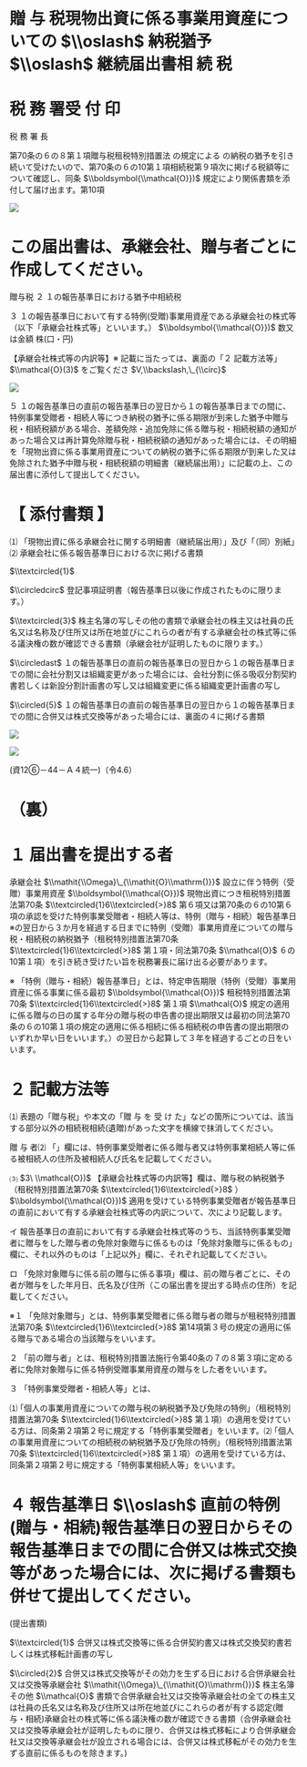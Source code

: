 # 贈 与 税現物出資に係る事業用資産についての $\\oslash$ 納税猶予 $\\oslash$ 継続届出書相 続 税

# 税 務 署受 付 印

税 務 署 長

第70条の６の８第１項贈与税租税特別措置法 の規定による の納税の猶予を引き続いて受けたいので、第70条の６の10第１項相続税第９項次に掲げる税額等について確認し、同条 $\\boldsymbol{\\mathcal{O}})$ 規定により関係書類を添付して届け出ます。第10項

![](https://www.nta.go.jp/tmp/b6b32603-9f5a-4ff2-bce7-dfe398b4ac79/images/82256aad72600651947007c8d0d64306d2af5fffa5c029f2c9e11d966182ac24.jpg)

# この届出書は、承継会社、贈与者ごとに作成してください。

贈与税 ２ １の報告基準日における猶予中相続税

３ １の報告基準日において有する特例(受贈)事業用資産である承継会社の株式等（以下「承継会社株式等」といいます。） $\\boldsymbol{\\mathcal{O}})$ 数又は金額 株(口・円)

【承継会社株式等の内訳等】※ 記載に当たっては、裏面の「２ 記載方法等」 $\\mathcal{O}(3)$ をご覧くださ $V,\\backslash,\_{\\circ}$

![](https://www.nta.go.jp/tmp/b6b32603-9f5a-4ff2-bce7-dfe398b4ac79/images/bf4782dfd0045bd9a79ea8e8cd8e29edce5cfde568d687c7ff59fa84fb2b9b34.jpg)

５ １の報告基準日の直前の報告基準日の翌日から１の報告基準日までの間に、特例事業受贈者・相続人等につき納税の猶予に係る期限が到来した猶予中贈与税・相続税額がある場合、差額免除・追加免除に係る贈与税・相続税額の通知があった場合又は再計算免除贈与税・相続税額の通知があった場合には、その明細を「現物出資に係る事業用資産についての納税の猶予に係る期限が到来した又は免除された猶予中贈与税・相続税額の明細書（継続届出用）」に記載の上、この届出書に添付して提出してください。

# 【 添付書類 】

⑴ 「現物出資に係る承継会社に関する明細書（継続届出用）」及び「（同）別紙」⑵ 承継会社に係る報告基準日における次に掲げる書類

$\\textcircled{1}$

$\\circledcirc$ 登記事項証明書（報告基準日以後に作成されたものに限ります。）

$\\textcircled{3}$ 株主名簿の写しその他の書類で承継会社の株主又は社員の氏名又は名称及び住所又は所在地並びにこれらの者が有する承継会社の株式等に係る議決権の数が確認できる書類（承継会社が証明したものに限ります。）

$\\circledast$ １の報告基準日の直前の報告基準日の翌日から１の報告基準日までの間に会社分割又は組織変更があった場合には、会社分割に係る吸収分割契約書若しくは新設分割計画書の写し又は組織変更に係る組織変更計画書の写し

$\\circled{5}$ １の報告基準日の直前の報告基準日の翌日から１の報告基準日までの間に合併又は株式交換等があった場合には、裏面の４に掲げる書類

![](https://www.nta.go.jp/tmp/b6b32603-9f5a-4ff2-bce7-dfe398b4ac79/images/191d46fca965aeda6f76cf15fc0d83453ac93e131c33c98d9d88eda5b0008ca5.jpg)

![](https://www.nta.go.jp/tmp/b6b32603-9f5a-4ff2-bce7-dfe398b4ac79/images/d8185e2bbf9f8d5c3d97d35d6ade479cd592fe960563e2d0176178ffb4dd2935.jpg)

(資12⑥－44－Ａ４統一)（令4.6）

# （裏）

# １ 届出書を提出する者

承継会社 $\\mathit{\\Omega}\_{\\mathit{O}\\mathrm{)}}$ 設立に伴う特例（受贈）事業用資産 $\\boldsymbol{\\mathcal{O}})$ 現物出資につき租税特別措置法第70条 $\\textcircled{1}6\\textcircled{>}8$ 第６項又は第70条の６の10第６項の承認を受けた特例事業受贈者・相続人等は、特例（贈与・相続）報告基準日※の翌日から３か月を経過する日までに特例（受贈）事業用資産についての贈与税・相続税の納税猶予（租税特別措置法第70条 $\\textcircled{1}6\\textcircled{>}8$ 第１項・同法第70条 $\\mathcal{O}$ ６の10第１項）を引き続き受けたい旨を税務署長に届け出る必要があります。

※ 「特例（贈与・相続）報告基準日」とは、特定申告期限（特例（受贈）事業用資産に係る事業に係る最初 $\\boldsymbol{\\mathcal{O}})$ 租税特別措置法第70条 $\\textcircled{1}6\\textcircled{>}8$ 第１項 $\\mathcal{O}$ 規定の適用に係る贈与の日の属する年分の贈与税の申告書の提出期限又は最初の同法第70条の６の10第１項の規定の適用に係る相続に係る相続税の申告書の提出期限のいずれか早い日をいいます。）の翌日から起算して３年を経過するごとの日をいいます。

# ２ 記載方法等

⑴ 表題の「贈与税」や本文の「贈 与 を 受 け た」などの箇所については、該当する部分以外の相続税相続(遺贈)があった文字を横線で抹消してください。

贈 与 者⑵ 「」欄には、特例事業受贈者に係る贈与者又は特例事業相続人等に係る被相続人の住所及被相続人び氏名を記載してください。

⑶ $3\ \\mathcal{O})$ 【承継会社株式等の内訳等】欄は、贈与税の納税猶予（租税特別措置法第70条 $\\textcircled{1}6\\textcircled{>}8$ ） $\\boldsymbol{\\mathcal{O}})$ 適用を受けている特例事業受贈者が報告基準日の直前において有する承継会社株式等の内訳について、次により記載します。

イ 報告基準日の直前において有する承継会社株式等のうち、当該特例事業受贈者に贈与をした贈与者の免除対象贈与に係るものは「免除対象贈与に係るもの」欄に、それ以外のものは「上記以外」欄に、それぞれ記載してください。

ロ 「免除対象贈与に係る前の贈与に係る事項」欄は、前の贈与者ごとに、その者が贈与をした年月日、氏名及び住所（この届出書を提出する時点の住所）を記載してください。

※１ 「免除対象贈与」とは、特例事業受贈者に係る贈与者の贈与が租税特別措置法第70条 $\\textcircled{1}6\\textcircled{>}8$ 第14項第３号の規定の適用に係る贈与である場合の当該贈与をいいます。

２ 「前の贈与者」とは、租税特別措置法施行令第40条の７の８第３項に定める者に免除対象贈与に係る特例受贈事業用資産の贈与をした者をいいます。

３ 「特例事業受贈者・相続人等」とは、

⑴ ｢個人の事業用資産についての贈与税の納税猶予及び免除の特例｣（租税特別措置法第70条 $\\textcircled{1}6\\textcircled{>}8$ 第１項）の適用を受けている方は、同条第２項第２号に規定する「特例事業受贈者」をいいます。⑵ ｢個人の事業用資産についての相続税の納税猶予及び免除の特例｣（租税特別措置法第70条 $\\textcircled{1}6\\textcircled{>}8$ 第１項）の適用を受けている方は、同条第２項第２号に規定する「特例事業相続人等」をいいます。

# ４ 報告基準日 $\\oslash$ 直前の特例(贈与・相続)報告基準日の翌日からその報告基準日までの間に合併又は株式交換等があった場合には、次に掲げる書類も併せて提出してください。

(提出書類)

$\\textcircled{1}$ 合併又は株式交換等に係る合併契約書又は株式交換契約書若しくは株式移転計画書の写し

$\\circled{2}$ 合併又は株式交換等がその効力を生ずる日における合併承継会社又は交換等承継会社 $\\mathit{\\Omega}\_{\\mathit{O}\\mathrm{)}}$ 株主名簿その他 $\\mathcal{O}$ 書類で合併承継会社又は交換等承継会社の全ての株主又は社員の氏名又は名称及び住所又は所在地並びにこれらの者が有する認定(贈与・相続)承継会社の株式等に係る議決権の数が確認できる書類（合併承継会社又は交換等承継会社が証明したものに限り、合併又は株式移転により合併承継会社又は交換等承継会社が設立される場合には、合併又は株式移転がその効力を生ずる直前に係るものを除きます。)